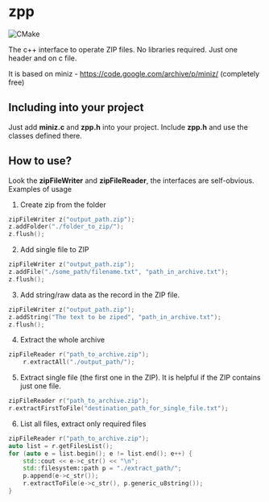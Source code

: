 # zpp
![CMake](https://github.com/AndrewShpagin/zpp/actions/workflows/cmake.yml/badge.svg)

The c++ interface to operate ZIP files. No libraries required. Just one header and on c file.

It is based on miniz - https://code.google.com/archive/p/miniz/ (completely free)

## Including into your project
Just add **miniz.c** and **zpp.h** into your project. Include **zpp.h** and use the classes defined there.

## How to use?
Look the **zipFileWriter** and **zipFileReader**, the interfaces are self-obvious. Examples of usage
1. Create zip from the folder
```cpp
zipFileWriter z("output_path.zip");
z.addFolder("./folder_to_zip/");
z.flush();
```
2. Add single file to ZIP
```cpp
zipFileWriter z("output_path.zip");
z.addFile("./some_path/filename.txt", "path_in_archive.txt");
z.flush();
``` 
3. Add string/raw data as the record in the ZIP file.
```cpp
zipFileWriter z("output_path.zip");
z.addString("The text to be ziped", "path_in_archive.txt");
z.flush();
```
4. Extract the whole archive
```cpp
zipFileReader r("path_to_archive.zip");
	r.extractAll("./output_path/");
```
5. Extract single file (the first one in the ZIP). It is helpful if the ZIP contains just one file.
```cpp
zipFileReader r("path_to_archive.zip");
r.extractFirstToFile("destination_path_for_single_file.txt");
```
6. List all files, extract only required files
```cpp
zipFileReader r("path_to_archive.zip");
auto list = r.getFilesList();
for (auto e = list.begin(); e != list.end(); e++) {
	std::cout << e->c_str() << "\n";
	std::filesystem::path p = "./extract_path/";
	p.append(e->c_str());
	r.extractToFile(e->c_str(), p.generic_u8string()); 
}
```
